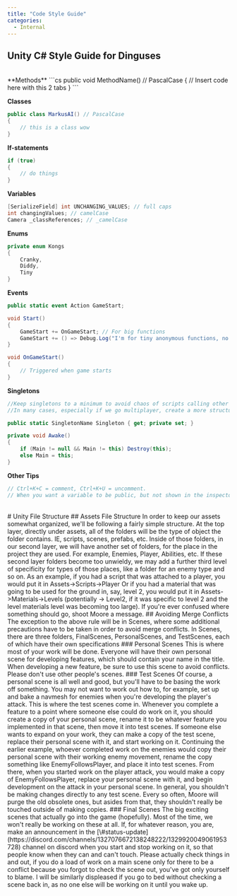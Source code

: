 ```yaml
---
title: "Code Style Guide"
categories:
  - Internal
---
```


## Unity C# Style Guide for Dinguses

<br>
**Methods**
```cs
public void MethodName() // PascalCase
{
    // Insert code here with this 2 tabs
}
```

**Classes**
```cs
public class MarkusAI() // PascalCase
{
    // this is a class wow
}
```

**If-statements**
```cs
if (true) 
{
    // do things
}
```

**Variables**
```cs
[SerializeField] int UNCHANGING_VALUES; // full caps
int changingValues; // camelCase
Camera _classReferences; // _camelCase
```

**Enums**
```cs
private enum Kongs 
{
    Cranky,
    Diddy,
    Tiny
}
```

**Events**
```cs
public static event Action GameStart;

void Start() 
{
    GameStart += OnGameStart; // For big functions
    GameStart += () => Debug.Log("I'm for tiny anonymous functions, no reason to create a separate function");
}

void OnGameStart() 
{
    // Triggered when game starts
}
```

**Singletons**
```cs
//Keep singletons to a minimum to avoid chaos of scripts calling other scripts from all over, it becomes very difficult to track as the project balloons.
//In many cases, especially if we go multiplayer, create a more structured delivery of information rather than directly asking for the information.

public static SingletonName Singleton { get; private set; }

private void Awake()
{
    if (Main != null && Main != this) Destroy(this);
    else Main = this;
}
```

**Other Tips**
```cs
// Ctrl+K+C = comment, Ctrl+K+U = uncomment.
// When you want a variable to be public, but not shown in the inspector window use 'internal'
```
<br>
# Unity File Structure
## Assets File Structure
In order to keep our assets somewhat organized, we'll be following a fairly simple structure.  
At the top layer, directly under assets, all of the folders will be the type of object the folder contains. IE, scripts, scenes, prefabs, etc. Inside of those folders, in our second layer, we will have another set of folders, for the place in the project they are used. For example, Enemies, Player, Abilities, etc. If these second layer folders become too unwieldy, we may add a further third level of specificity for types of those places, like a folder for an enemy type and so on.  
As an example, if you had a script that was attached to a player, you would put it in Assets->Scripts->Player
Or if you had a material that was going to be used for the ground in, say, level 2, you would put it in Assets->Materials->Levels (potentially -> Level2, if it was specific to level 2 and the level materials level was becoming too large).  
If you're ever confused where something should go, shoot Moore a message.
## Avoiding Merge Conflicts
The exception to the above rule will be in Scenes, where some additional precautions have to be taken in order to avoid merge conflicts.  
In Scenes, there are three folders, FinalScenes, PersonalScenes, and TestScenes, each of which have their own specifications 
### Personal Scenes
This is where most of your work will be done. Everyone will have their own personal scene for developing features, which should contain your name in the title. When developing a new feature, be sure to use this scene to avoid conflicts.   
Please don't use other people's scenes.
### Test Scenes
Of course, a personal scene is all well and good, but you'll have to be basing the work off something. You may not want to work out how to, for example, set up and bake a navmesh for enemies when you're developing the player's attack. This is where the test scenes come in. Whenever you complete a feature to a point where someone else could do work on it, you should create a copy of your personal scene, rename it to be whatever feature you implemented in that scene, then move it into test scenes. If someone else wants to expand on your work, they can make a copy of the test scene, replace their personal scene with it, and start working on it.  
Continuing the earlier example, whoever completed work on the enemies would copy their personal scene with their working enemy movement, rename the copy something like EnemyFollowsPlayer, and place it into test scenes. From there, when you started work on the player attack, you would make a copy of EnemyFollowsPlayer, replace your personal scene with it, and begin development on the attack in your personal scene.  
In general, you shouldn't be making changes directly to any test scene. Every so often, Moore will purge the old obsolete ones, but asides from that, they shouldn't really be touched outside of making copies.
### Final Scenes
The big exciting scenes that actually go into the game (hopefully). Most of the time, we won't really be working on these at all. If, for whatever reason, you are, make an announcement in the [\#status-update](https://discord.com/channels/1327076672138248222/1329920049061953728) channel on discord when you start and stop working on it, so that people know when they can and can't touch.  
Please actually check things in and out, if you do a load of work on a main scene only for there to be a conflict because you forgot to check the scene out, you've got only yourself to blame. I will be similarly displeased if you go to bed without checking a scene back in, as no one else will be working on it until you wake up.

